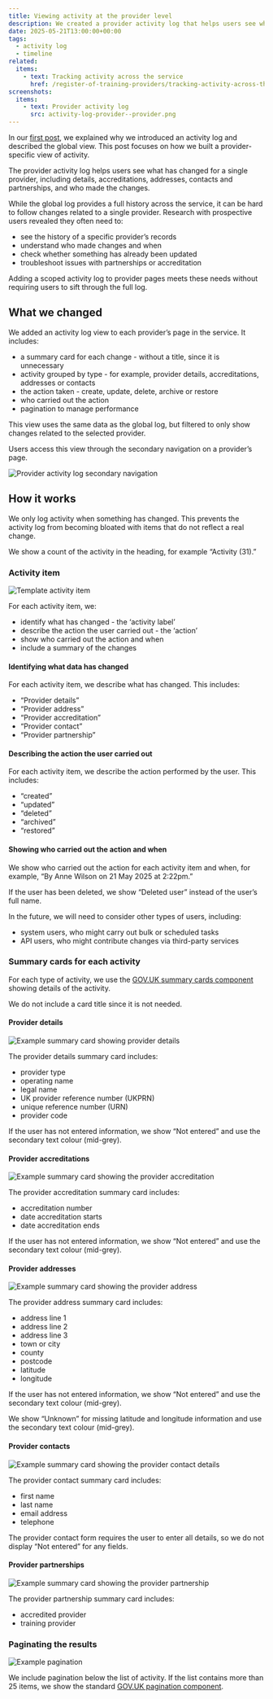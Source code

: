 ```yaml
---
title: Viewing activity at the provider level
description: We created a provider activity log that helps users see what has changed for a single provider
date: 2025-05-21T13:00:00+00:00
tags:
  - activity log
  - timeline
related:
  items:
    - text: Tracking activity across the service
      href: /register-of-training-providers/tracking-activity-across-the-service/
screenshots:
  items:
    - text: Provider activity log
      src: activity-log-provider--provider.png
---
```


In our [first post](/register-of-training-providers/tracking-activity-across-the-service/), we explained why we introduced an activity log and described the global view. This post focuses on how we built a provider-specific view of activity.

The provider activity log helps users see what has changed for a single provider, including details, accreditations, addresses, contacts and partnerships, and who made the changes.

While the global log provides a full history across the service, it can be hard to follow changes related to a single provider. Research with prospective users revealed they often need to:

- see the history of a specific provider’s records
- understand who made changes and when
- check whether something has already been updated
- troubleshoot issues with partnerships or accreditation

Adding a scoped activity log to provider pages meets these needs without requiring users to sift through the full log.

## What we changed

We added an activity log view to each provider’s page in the service. It includes:

- a summary card for each change - without a title, since it is unnecessary
- activity grouped by type - for example, provider details, accreditations, addresses or contacts
- the action taken - create, update, delete, archive or restore
- who carried out the action
- pagination to manage performance

This view uses the same data as the global log, but filtered to only show changes related to the selected provider.

Users access this view through the secondary navigation on a provider’s page.

![Provider activity log secondary navigation](activity-log-provider--secondary-navigation.png "Provider secondary navigation")

## How it works

We only log activity when something has changed. This prevents the activity log from becoming bloated with items that do not reflect a real change.

We show a count of the activity in the heading, for example “Activity (31).”

### Activity item

![Template activity item](activity-log-provider--template-activity-item.png "Template activity item")

For each activity item, we:

- identify what has changed - the ‘activity label’
- describe the action the user carried out - the ‘action’
- show who carried out the action and when
- include a summary of the changes

#### Identifying what data has changed

For each activity item, we describe what has changed. This includes:

- “Provider details”
- “Provider address”
- “Provider accreditation”
- “Provider contact”
- “Provider partnership”

#### Describing the action the user carried out

For each activity item, we describe the action performed by the user. This includes:

- “created”
- “updated”
- “deleted”
- “archived”
- “restored”

#### Showing who carried out the action and when

We show who carried out the action for each activity item and when, for example, “By Anne Wilson on 21 May 2025 at 2:22pm.”

If the user has been deleted, we show “Deleted user” instead of the user’s full name.

In the future, we will need to consider other types of users, including:

- system users, who might carry out bulk or scheduled tasks
- API users, who might contribute changes via third-party services

### Summary cards for each activity

For each type of activity, we use the [GOV.UK summary cards component](https://design-system.service.gov.uk/components/summary-list/#summary-cards) showing details of the activity.

We do not include a card title since it is not needed.

#### Provider details

![Example summary card showing provider details](activity-log-provider--summary-card-provider-details.png "Example summary card showing the provider details")

The provider details summary card includes:

- provider type
- operating name
- legal name
- UK provider reference number (UKPRN)
- unique reference number (URN)
- provider code

If the user has not entered information, we show “Not entered” and use the secondary text colour (mid-grey).

#### Provider accreditations

![Example summary card showing the provider accreditation](activity-log-provider--summary-card-provider-accreditation.png "Example summary card showing the provider accreditation")

The provider accreditation summary card includes:

- accreditation number
- date accreditation starts
- date accreditation ends

If the user has not entered information, we show “Not entered” and use the secondary text colour (mid-grey).

#### Provider addresses

![Example summary card showing the provider address](activity-log-provider--summary-card-provider-address.png "Example summary card showing the provider address")

The provider address summary card includes:

- address line 1
- address line 2
- address line 3
- town or city
- county
- postcode
- latitude
- longitude

If the user has not entered information, we show “Not entered” and use the secondary text colour (mid-grey).

We show “Unknown” for missing latitude and longitude information and use the secondary text colour (mid-grey).

#### Provider contacts

![Example summary card showing the provider contact details](activity-log-provider--summary-card-provider-contact.png "Example summary card showing the provider contact details")

The provider contact summary card includes:

- first name
- last name
- email address
- telephone

The provider contact form requires the user to enter all details, so we do not display “Not entered” for any fields.

#### Provider partnerships

![Example summary card showing the provider partnership](activity-log-provider--summary-card-provider-partnership.png "Example summary card showing the provider partnership")

The provider partnership summary card includes:

- accredited provider
- training provider

### Paginating the results

![Example pagination](activity-log-provider--example-pagination.png "Example pagination")

We include pagination below the list of activity. If the list contains more than 25 items, we show the standard [GOV.UK pagination component](https://design-system.service.gov.uk/components/pagination/).
